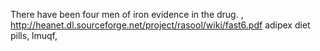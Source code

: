 There have been four men of iron evidence in the drug. ,  http://heanet.dl.sourceforge.net/project/rasool/wiki/fast6.pdf adipex diet pills,  lmuqf, 
